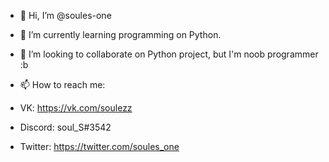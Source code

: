 - 👋 Hi, I’m @soules-one
- 🌱 I’m currently learning programming on Python.
- 💞️ I’m looking to collaborate on Python project, but I'm noob programmer :b
- 📫 How to reach me:

 - VK: https://vk.com/soulezz
 - Discord: soul_S#3542
 - Twitter: https://twitter.com/soules_one
